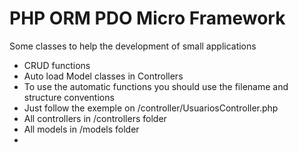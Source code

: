 # PHP ORM PDO Micro Framework

Some classes to help the development of small applications

  - CRUD functions
  - Auto load Model classes in Controllers
  - To use the automatic functions you should use the filename and structure conventions
  - Just follow the exemple on /controller/UsuariosController.php
  - All controllers in /controllers folder
  - All models in /models folder
  -
 
